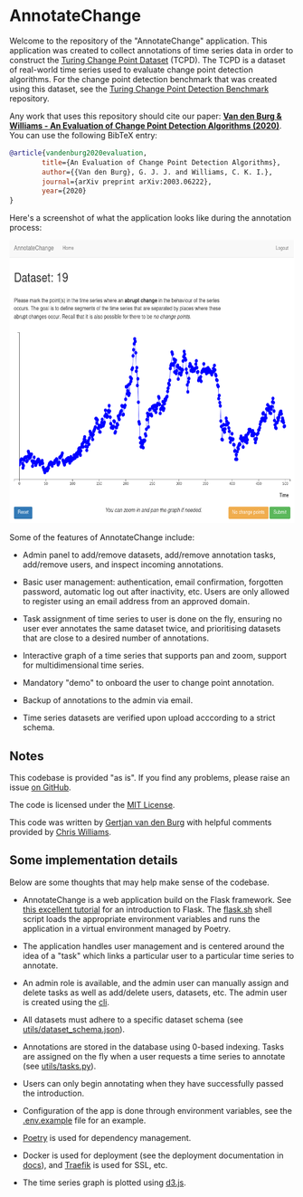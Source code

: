 # AnnotateChange

Welcome to the repository of the "AnnotateChange" application. This 
application was created to collect annotations of time series data in order to 
construct the [Turing Change Point 
Dataset](https://github.com/alan-turing-institute/TCPD) (TCPD). The TCPD is a 
dataset of real-world time series used to evaluate change point detection 
algorithms. For the change point detection benchmark that was created using 
this dataset, see the [Turing Change Point Detection 
Benchmark](https://github.com/alan-turing-institute/TCPDBench) repository.

Any work that uses this repository should cite our paper: [**Van den Burg & 
Williams - An Evaluation of Change Point Detection Algorithms 
(2020)**](https://arxiv.org/abs/2003.06222). You can use the following BibTeX 
entry:

```bib
@article{vandenburg2020evaluation,
        title={An Evaluation of Change Point Detection Algorithms},
        author={{Van den Burg}, G. J. J. and Williams, C. K. I.},
        journal={arXiv preprint arXiv:2003.06222},
        year={2020}
}
```

Here's a screenshot of what the application looks like during the annotation 
process:

<p align="center">
<img height="500px" src="./annotatechange_wide.png" alt="screenshot of 
AnnotateChange" />
</p>

Some of the features of AnnotateChange include:

* Admin panel to add/remove datasets, add/remove annotation tasks, add/remove 
  users, and inspect incoming annotations.

* Basic user management: authentication, email confirmation, forgotten 
  password, automatic log out after inactivity, etc. Users are only allowed to 
  register using an email address from an approved domain.

* Task assignment of time series to user is done on the fly, ensuring no user 
  ever annotates the same dataset twice, and prioritising datasets that are 
  close to a desired number of annotations.

* Interactive graph of a time series that supports pan and zoom, support for 
  multidimensional time series.

* Mandatory "demo" to onboard the user to change point annotation.

* Backup of annotations to the admin via email.

* Time series datasets are verified upon upload acccording to a strict schema.

## Notes

This codebase is provided "as is". If you find any problems, please raise an 
issue [on GitHub](https://github.com/alan-turing-institute/annotatechange).

The code is licensed under the [MIT License](./LICENSE).

This code was written by [Gertjan van den Burg](https://gertjan.dev) with 
helpful comments provided by [Chris 
Williams](https://homepages.inf.ed.ac.uk/ckiw/).

## Some implementation details

Below are some thoughts that may help make sense of the codebase.

* AnnotateChange is a web application build on the Flask framework. See [this 
  excellent 
  tutorial](https://blog.miguelgrinberg.com/post/the-flask-mega-tutorial-part-i-hello-world) 
  for an introduction to Flask. The [flask.sh](./flask.sh) shell script loads 
  the appropriate environment variables and runs the application in a virtual 
  environment managed by Poetry.

* The application handles user management and is centered around the idea of a 
  "task" which links a particular user to a particular time series to 
  annotate.

* An admin role is available, and the admin user can manually assign and 
  delete tasks as well as add/delete users, datasets, etc. The admin user is 
  created using the [cli](./app/cli.py).

* All datasets must adhere to a specific dataset schema (see 
  [utils/dataset_schema.json](app/utils/dataset_schema.json)).

* Annotations are stored in the database using 0-based indexing. Tasks are 
  assigned on the fly when a user requests a time series to annotate (see 
  [utils/tasks.py](app/utils/tasks.py)).

* Users can only begin annotating when they have successfully passed the 
  introduction.

* Configuration of the app is done through environment variables, see the 
  [.env.example](.env.example) file for an example.

* [Poetry](https://python-poetry.org/) is used for dependency management.

* Docker is used for deployment (see the deployment documentation in 
  [docs](docs)), and [Traefik](https://containo.us/traefik/) is used for SSL, 
  etc.

* The time series graph is plotted using [d3.js](https://d3js.org/).
